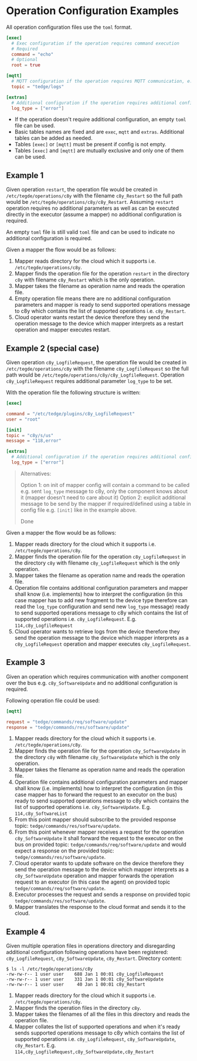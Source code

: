 # Operation Configuration Examples

All operation configuration files use the `toml` format.

```toml
[exec]
  # Exec configuration if the operation requires command execution
  # Required
  command = "echo"
  # Optional
  root = true

[mqtt]
  # MQTT configuration if the operation requires MQTT communication, e.g. forwarding message JSON on the bus
  topic = "tedge/logs"

[extras]
  # Additional configuration if the operation requires additional configuration
  log_type = ["error"]
```

* If the operation doesn't require additional configuration, an empty `toml` file can be used.
* Basic tables names are fixed and are `exec`, `mqtt` and `extras`. Additional tables can be added as needed.
* Tables `[exec]` or `[mqtt]` must be present if config is not empty.
* Tables `[exec]` and `[mqtt]` are mutually exclusive and only one of them can be used.

## Example 1

Given operation `restart`, the operation file would be created in `/etc/tegde/operations/c8y` with the filename `c8y_Restart` so the full path would be `/etc/tegde/operations/c8y/c8y_Restart`.
Assuming `restart` operation requires no additional parameters as well as can be executed directly in the executor (assume a mapper) no additional configuration is required.

An empty `toml` file is still valid `toml` file and can be used to indicate no additional configuration is required.

Given a mapper the flow would be as follows:

1. Mapper reads directory for the cloud which it supports i.e. `/etc/tegde/operations/c8y`.
2. Mapper finds the operation file for the operation `restart` in the directory `c8y` with filename `c8y_Restart` which is the only operation.
3. Mapper takes the filename as operation name and reads the operation file.
4. Empty operation file means there are no additional configuration parameters and mapper is ready to send supported operations message to c8y which contains the list of supported operations i.e. `c8y_Restart`.
5. Cloud operator wants restart the device therefore they send the operation message to the device which mapper interprets as a restart operation and mapper executes restart.

## Example 2 (special case)

Given operation `c8y_LogfileRequest`, the operation file would be created in `/etc/tegde/operations/c8y` with the filename `c8y_LogfileRequest` so the full path would be `/etc/tegde/operations/c8y/c8y_LogfileRequest`.
Operation `c8y_LogfileRequest` requires additional parameter `log_type` to be set.

With the operation file the following structure is written:

```toml
[exec]

command = "/etc/tedge/plugins/c8y_LogfileRequest"
user = "root"

[init]
topic = "c8y/s/us"
message = "118,error"

[extras]
  # Additional configuration if the operation requires additional configuration
  log_type = ["error"]
```

> Alternatives:
>
> Option 1: on init of mapper config will contain a command to be called e.g. sent `log_type` message to c8y, only the component knows about it (mapper doesn't need to care about it)
> Option 2: explicit additional message to be send by the mapper if required/defined using a table in config file e.g. `[init]` like in the example above.
>
> Done

Given a mapper the flow would be as follows:

1. Mapper reads directory for the cloud which it supports i.e. `/etc/tegde/operations/c8y`.
2. Mapper finds the operation file for the operation `c8y_LogfileRequest` in the directory `c8y` with filename `c8y_LogfileRequest` which is the only operation.
3. Mapper takes the filename as operation name and reads the operation file.
4. Operation file contains additional configuration parameters and mapper shall know (i.e. implements) how to interpret the configuration (in this case mapper has to add new fragment to the device type therefore can read the `log_type` configuration and send new `log_type` message) ready to send supported operations message to c8y which contains the list of supported operations i.e. `c8y_LogfileRequest`. E.g. `114,c8y_LogfileRequest`
5. Cloud operator wants to retrieve logs from the device therefore they send the operation message to the device which mapper interprets as a `c8y_LogfileRequest` operation and mapper executes `c8y_LogfileRequest`.

## Example 3

Given an operation which requires communication with another component over the bus e.g. `c8y_SoftwareUpdate` and no additional configuration is required.

Following operation file could be used:

```toml
[mqtt]

request = "tedge/commands/req/software/update"
response = "tedge/commands/res/software/update"
```

1. Mapper reads directory for the cloud which it supports i.e. `/etc/tegde/operations/c8y`.
2. Mapper finds the operation file for the operation `c8y_SoftwareUpdate` in the directory `c8y` with filename `c8y_SoftwareUpdate` which is the only operation.
3. Mapper takes the filename as operation name and reads the operation file.
4. Operation file contains additional configuration parameters and mapper shall know (i.e. implements) how to interpret the configuration (in this case mapper has to forward the request to an executor on the bus) ready to send supported operations message to c8y which contains the list of supported operations i.e. `c8y_SoftwareUpdate`. E.g. `114,c8y_SoftwareList`
5. From this point mapper should subscribe to the provided response topic: `tedge/commands/res/software/update`.
6. From this point whenever mapper receives a request for the operation `c8y_SoftwareUpdate` it shall forward the request to the executor on the bus on provided topic: `tedge/commands/req/software/update` and would expect a response on the provided topic: `tedge/commands/res/software/update`.
7. Cloud operator wants to update software on the device therefore they send the operation message to the device which mapper interprets as a `c8y_SoftwareUpdate` operation and mapper forwards the operation request to an executor (in this case the agent) on provided topic `tedge/commands/req/software/update`.
8. Executor processes the request and sends a response on provided topic `tedge/commands/res/software/update`.
9. Mapper translates the response to the cloud format and sends it to the cloud.

## Example 4

Given multiple operation files in operations directory and disregarding additional configuration following operations have been registered: `c8y_LogfileRequest`, `c8y_SoftwareUpdate`, `c8y_Restart`.
Directory content:

```shell
$ ls -l /etc/tegde/operations/c8y
-rw-rw-r-- 1 user user    688 Jan 1 00:01 c8y_LogfileRequest
-rw-rw-r-- 1 user user    331 Jan 1 00:01 c8y_SoftwareUpdate
-rw-rw-r-- 1 user user     40 Jan 1 00:01 c8y_Restart
```

1. Mapper reads directory for the cloud which it supports i.e. `/etc/tegde/operations/c8y`.
2. Mapper finds the operation files in the directory `c8y`.
3. Mapper takes the filenames of all the files in this directory and reads the operation file.
4. Mapper collates the list of supported operations and when it's ready sends supported operations message to c8y which contains the list of supported operations i.e. `c8y_LogfileRequest`, `c8y_SoftwareUpdate`, `c8y_Restart`. E.g. `114,c8y_LogfileRequest,c8y_SoftwareUpdate,c8y_Restart`

